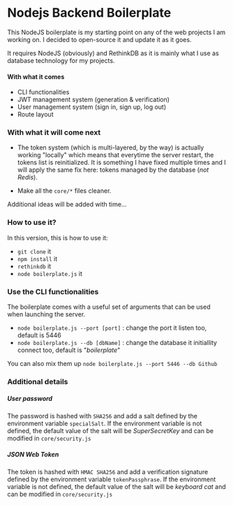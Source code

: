 # Nodejs Backend Boilerplate

This NodeJS boilerplate is my starting point on any of the web projects I am working on. I decided to open-source it and update it as it goes. 

It requires NodeJS (obviously) and RethinkDB as it is mainly what I use as database technology for my projects.

#### With what it comes

* CLI functionalities
* JWT management system (generation & verification)
* User management system (sign in, sign up, log out)
* Route layout

### With what it will come next

- The token system (which is multi-layered, by the way) is actually working "locally" which means that everytime the server restart, the tokens list is reinitialized. It is something I have fixed multiple times and I will apply the same fix here: tokens managed by the database (*not Redis*).

- Make all the `core/*` files cleaner. 

Additional ideas will be added with time... 

### How to use it?

In this version, this is how to use it: 
- `git clone` it
- `npm install` it
- `rethinkdb` it
- `node boilerplate.js` it

### Use the CLI functionalities

The boilerplate comes with a useful set of arguments that can be used when launching the server.

- `node boilerplate.js --port [port]` : change the port it listen too, default is 5446
- `node boilerplate.js --db [dbName]` : change the database it initiallity connect too, default is "*boilerplate*"

You can also mix them up `node boilerplate.js --port 5446 --db Github`

### Additional details
##### User password

The password is hashed with `SHA256` and add a salt defined by the environment variable `specialSalt`. If the environment variable is not defined, the default value of the salt will be *SuperSecretKey* and can be modified in `core/security.js`

##### JSON Web Token
The token is hashed with `HMAC SHA256` and add a verification signature defined by the environment variable `tokenPassphrase`. If the environment variable is not defined, the default value of the salt will be *keyboard cat* and can be modified in `core/security.js`